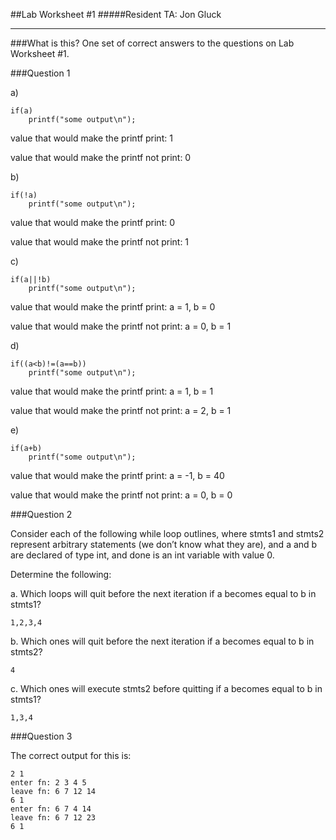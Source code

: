 ##Lab Worksheet \#1
#####Resident TA: Jon Gluck
***

###What is this?
One set of correct answers to the questions on Lab Worksheet #1.

###Question 1

a)
	
	if(a)
		printf("some output\n");
	
value that would make the printf print: 1

value that would make the printf not print: 0

b) 

	if(!a)
		printf("some output\n");
		
value that would make the printf print: 0

value that would make the printf not print: 1

c)

	if(a||!b)
		printf("some output\n");
		
value that would make the printf print:  a = 1, b = 0

value that would make the printf not print: a = 0, b = 1

d)

	if((a<b)!=(a==b)) 
		printf("some output\n");
		
value that would make the printf print:  a = 1, b = 1

value that would make the printf not print: a = 2, b = 1

e)

	if(a+b)
		printf("some output\n");
		
value that would make the printf print:  a = -1, b = 40

value that would make the printf not print: a = 0, b = 0

###Question 2 

Consider each of the following while loop outlines, where stmts1 and stmts2 represent arbitrary statements (we don’t know what they are), and a and b are declared of type int, and done is an int variable with value 0.

Determine the following:

a. Which loops will quit before the next iteration if a becomes equal to b in stmts1?

	1,2,3,4

b. Which ones will quit before the next iteration if a becomes equal to b in stmts2?

	4

c. Which ones will execute stmts2 before quitting if a becomes equal to b in stmts1?

	1,3,4
	
	
###Question 3

The correct output for this is:

	2 1
	enter fn: 2 3 4 5
	leave fn: 6 7 12 14
	6 1
	enter fn: 6 7 4 14
	leave fn: 6 7 12 23
	6 1